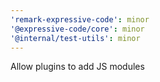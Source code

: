 ```yaml
---
'remark-expressive-code': minor
'@expressive-code/core': minor
'@internal/test-utils': minor
---
```


Allow plugins to add JS modules
